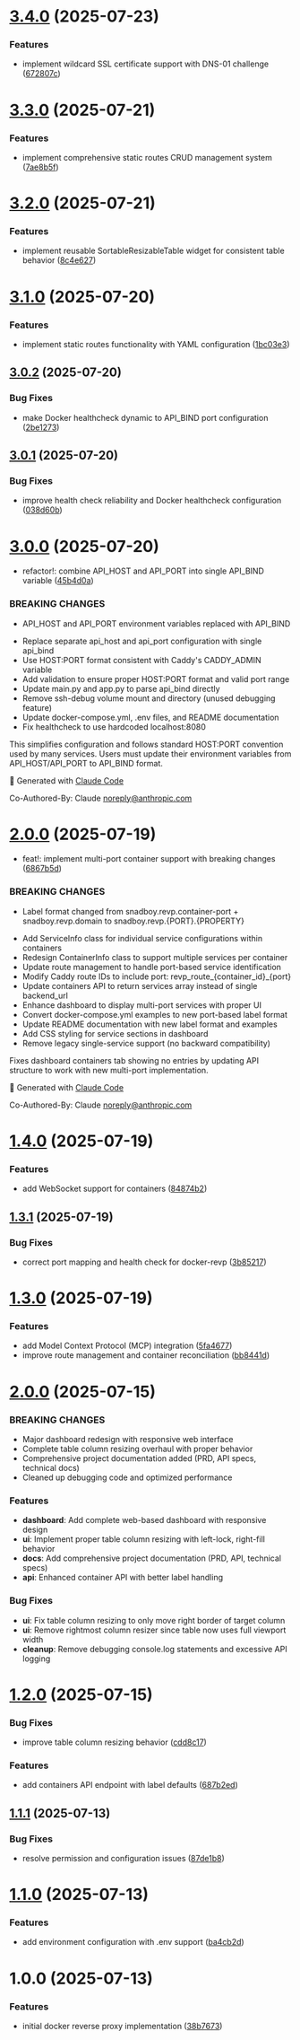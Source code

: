 # [3.4.0](https://github.com/snadboy/docker-revp/compare/v3.3.0...v3.4.0) (2025-07-23)


### Features

* implement wildcard SSL certificate support with DNS-01 challenge ([672807c](https://github.com/snadboy/docker-revp/commit/672807cad2be49cdf8fd578b1f72a6c9c5e79c46))

# [3.3.0](https://github.com/snadboy/docker-revp/compare/v3.2.0...v3.3.0) (2025-07-21)


### Features

* implement comprehensive static routes CRUD management system ([7ae8b5f](https://github.com/snadboy/docker-revp/commit/7ae8b5fadf82018ae6a48edeca85b680c3827a17))

# [3.2.0](https://github.com/snadboy/docker-revp/compare/v3.1.0...v3.2.0) (2025-07-21)


### Features

* implement reusable SortableResizableTable widget for consistent table behavior ([8c4e627](https://github.com/snadboy/docker-revp/commit/8c4e627881800084ffd9b42a77908b70330bf4ab))

# [3.1.0](https://github.com/snadboy/docker-revp/compare/v3.0.2...v3.1.0) (2025-07-20)


### Features

* implement static routes functionality with YAML configuration ([1bc03e3](https://github.com/snadboy/docker-revp/commit/1bc03e39453145032ca6b6cad13dc969d210f5ab))

## [3.0.2](https://github.com/snadboy/docker-revp/compare/v3.0.1...v3.0.2) (2025-07-20)


### Bug Fixes

* make Docker healthcheck dynamic to API_BIND port configuration ([2be1273](https://github.com/snadboy/docker-revp/commit/2be1273e92cd548890b996d3b36fdb0e6e1809ef))

## [3.0.1](https://github.com/snadboy/docker-revp/compare/v3.0.0...v3.0.1) (2025-07-20)


### Bug Fixes

* improve health check reliability and Docker healthcheck configuration ([038d60b](https://github.com/snadboy/docker-revp/commit/038d60bdc55f3dcc53b78a861b5672c0678821dc))

# [3.0.0](https://github.com/snadboy/docker-revp/compare/v2.0.0...v3.0.0) (2025-07-20)


* refactor\!: combine API_HOST and API_PORT into single API_BIND variable ([45b4d0a](https://github.com/snadboy/docker-revp/commit/45b4d0a1462fbe111fc9c1a54733f2bedb6ec3fc))


### BREAKING CHANGES

* API_HOST and API_PORT environment variables replaced with API_BIND

- Replace separate api_host and api_port configuration with single api_bind
- Use HOST:PORT format consistent with Caddy's CADDY_ADMIN variable
- Add validation to ensure proper HOST:PORT format and valid port range
- Update main.py and app.py to parse api_bind directly
- Remove ssh-debug volume mount and directory (unused debugging feature)
- Update docker-compose.yml, .env files, and README documentation
- Fix healthcheck to use hardcoded localhost:8080

This simplifies configuration and follows standard HOST:PORT convention
used by many services. Users must update their environment variables
from API_HOST/API_PORT to API_BIND format.

🤖 Generated with [Claude Code](https://claude.ai/code)

Co-Authored-By: Claude <noreply@anthropic.com>

# [2.0.0](https://github.com/snadboy/docker-revp/compare/v1.4.0...v2.0.0) (2025-07-19)


* feat\!: implement multi-port container support with breaking changes ([6867b5d](https://github.com/snadboy/docker-revp/commit/6867b5ded9fc5cd99292dd696d6473113dcede38))


### BREAKING CHANGES

* Label format changed from snadboy.revp.container-port + snadboy.revp.domain to snadboy.revp.{PORT}.{PROPERTY}

- Add ServiceInfo class for individual service configurations within containers
- Redesign ContainerInfo class to support multiple services per container
- Update route management to handle port-based service identification
- Modify Caddy route IDs to include port: revp_route_{container_id}_{port}
- Update containers API to return services array instead of single backend_url
- Enhance dashboard to display multi-port services with proper UI
- Convert docker-compose.yml examples to new port-based label format
- Update README documentation with new label format and examples
- Add CSS styling for service sections in dashboard
- Remove legacy single-service support (no backward compatibility)

Fixes dashboard containers tab showing no entries by updating API structure
to work with new multi-port implementation.

🤖 Generated with [Claude Code](https://claude.ai/code)

Co-Authored-By: Claude <noreply@anthropic.com>

# [1.4.0](https://github.com/snadboy/docker-revp/compare/v1.3.1...v1.4.0) (2025-07-19)


### Features

* add WebSocket support for containers ([84874b2](https://github.com/snadboy/docker-revp/commit/84874b2210476923d330a501f45607ef65fb00ab))

## [1.3.1](https://github.com/snadboy/docker-revp/compare/v1.3.0...v1.3.1) (2025-07-19)


### Bug Fixes

* correct port mapping and health check for docker-revp ([3b85217](https://github.com/snadboy/docker-revp/commit/3b85217c45f65a0b93f4070885ef0cd757311ee4))

# [1.3.0](https://github.com/snadboy/docker-revp/compare/v1.2.0...v1.3.0) (2025-07-19)


### Features

* add Model Context Protocol (MCP) integration ([5fa4677](https://github.com/snadboy/docker-revp/commit/5fa4677670aa807298dfd628738104de4169aa28))
* improve route management and container reconciliation ([bb8441d](https://github.com/snadboy/docker-revp/commit/bb8441d775e762aa53b09d65ab5e17ac3fe5a0ec))

# [2.0.0](https://github.com/snadboy/docker-revp/compare/v1.2.0...v2.0.0) (2025-07-15)


### BREAKING CHANGES

* Major dashboard redesign with responsive web interface
* Complete table column resizing overhaul with proper behavior
* Comprehensive project documentation added (PRD, API specs, technical docs)
* Cleaned up debugging code and optimized performance


### Features

* **dashboard**: Add complete web-based dashboard with responsive design
* **ui**: Implement proper table column resizing with left-lock, right-fill behavior
* **docs**: Add comprehensive project documentation (PRD, API, technical specs)
* **api**: Enhanced container API with better label handling


### Bug Fixes

* **ui**: Fix table column resizing to only move right border of target column
* **ui**: Remove rightmost column resizer since table now uses full viewport width
* **cleanup**: Remove debugging console.log statements and excessive API logging


# [1.2.0](https://github.com/snadboy/docker-revp/compare/v1.1.1...v1.2.0) (2025-07-15)


### Bug Fixes

* improve table column resizing behavior ([cdd8c17](https://github.com/snadboy/docker-revp/commit/cdd8c17920b29011deb033869c3084bd7edf5068))


### Features

* add containers API endpoint with label defaults ([687b2ed](https://github.com/snadboy/docker-revp/commit/687b2ed2a0c76310c8567db3619ff57afc03341e))

## [1.1.1](https://github.com/snadboy/docker-revp/compare/v1.1.0...v1.1.1) (2025-07-13)


### Bug Fixes

* resolve permission and configuration issues ([87de1b8](https://github.com/snadboy/docker-revp/commit/87de1b8c740b09667950b61b61cdbe26124f21ec))

# [1.1.0](https://github.com/snadboy/docker-revp/compare/v1.0.0...v1.1.0) (2025-07-13)


### Features

* add environment configuration with .env support ([ba4cb2d](https://github.com/snadboy/docker-revp/commit/ba4cb2db60dd2faf4f1bd30402a78a25c039316f))

# 1.0.0 (2025-07-13)


### Features

* initial docker reverse proxy implementation ([38b7673](https://github.com/snadboy/docker-revp/commit/38b767327d57468dd91c91ecf9a0efe9f681ca1c))
